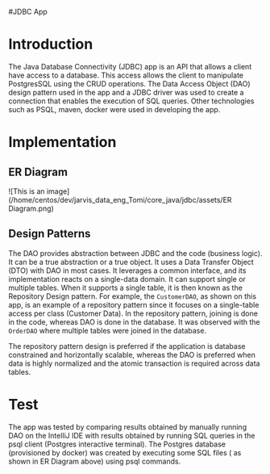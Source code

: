 #JDBC App

# Introduction
The Java Database Connectivity  (JDBC) app is an API that allows a client have access to a database.
This access allows the client to manipulate PostgresSQL using the CRUD operations.
The Data Access Object (DAO) design pattern used in the app and a JDBC driver was used to create a connection that enables the execution of SQL queries.
Other technologies such as PSQL, maven, docker were used in developing the app.
# Implementation 

## ER Diagram
![This is an image](/home/centos/dev/jarvis_data_eng_Tomi/core_java/jdbc/assets/ER Diagram.png)


## Design Patterns
The DAO provides abstraction between JDBC and the code (business logic). It can be a true abstraction or a true object. It uses a Data Transfer Object (DTO) with DAO in most cases.
It leverages a common interface, and its implementation reacts on a single-data domain. It can support single or multiple tables. When it supports a single table, it is then known as the Repository Design pattern. For example, the ``CustomerDAO``, as shown on this app, is an example of a repository pattern since it focuses on a single-table access per class (Customer Data).
In the repository pattern, joining is done in the code, whereas DAO is done in the database. It was observed with the ``OrderDAO`` where multiple tables were joined in the database.

The repository pattern design is preferred if the application is database constrained and horizontally scalable, whereas the DAO is preferred when data is highly normalized and the atomic transaction is required across data tables.

# Test
The app was tested by comparing results obtained by manually running DAO on the IntelliJ IDE with results obtained by running SQL queries in the psql client (Postgres interactive terminal).
The Postgres database (provisioned by docker) was created by executing some SQL files ( as shown in ER Diagram above) using psql commands. 


